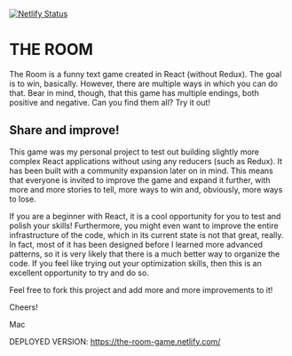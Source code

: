 [![Netlify Status](https://api.netlify.com/api/v1/badges/5b99dfae-d466-478e-8bf0-3766896549c6/deploy-status)](https://app.netlify.com/sites/the-room-game/deploys)

# THE ROOM

The Room is a funny text game created in React (without Redux). The goal is to win, basically. However, there are multiple ways in which you can do that. 
Bear in mind, though, that this game has multiple endings, both positive and negative. Can you find them all? Try it out!

## Share and improve!

This game was my personal project to test out building slightly more complex React applications without using any reducers (such as Redux).
It has been built with a community expansion later on in mind. This means that everyone is invited
to improve the game and expand it further, with more and more stories to tell, more ways to win and, obviously, more ways to lose.

If you are a beginner with React, it is a cool opportunity for you to test and polish your skills!
Furthermore, you might even want to improve the entire infrastructure of the code, which in its current state is not that great, really.
In fact, most of it has been designed before I learned more advanced patterns, so it is very likely that there is a much better way to organize the code.
If you feel like trying out your optimization skills, then this is an excellent opportunity to try and do so.

Feel free to fork this project and add more and more improvements to it!

Cheers!

Mac

DEPLOYED VERSION:
https://the-room-game.netlify.com/
